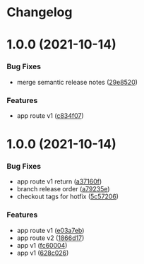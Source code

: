 # Changelog

# 1.0.0 (2021-10-14)


### Bug Fixes

* merge semantic release notes ([29e8520](https://github.com/nbugden/gh-actions/commit/29e85207fb0813aaa8e6313580705636b4906257))


### Features

* app route v1 ([c834f07](https://github.com/nbugden/gh-actions/commit/c834f0716fb3226f7812240ccfbd02f7156301ca))

# 1.0.0 (2021-10-14)


### Bug Fixes

* app route v1 return ([a37160f](https://github.com/nbugden/gh-actions/commit/a37160fb3c5fc43dbefb6bdbff33dbc45761b128))
* branch release order ([a79235e](https://github.com/nbugden/gh-actions/commit/a79235e78e19ae735619d101c1fa4c442363a8a0))
* checkout tags for hotfix ([5c57206](https://github.com/nbugden/gh-actions/commit/5c572065515afe3bb6f49cf01603ed5a51e92c9f))


### Features

* app route v1 ([e03a7eb](https://github.com/nbugden/gh-actions/commit/e03a7eb79b7cdd70cfe87dd511d6c0d2090f0b34))
* app route v2 ([1866d17](https://github.com/nbugden/gh-actions/commit/1866d17d79837edab273f3fcd257630667a5eecf))
* app v1 ([fc60004](https://github.com/nbugden/gh-actions/commit/fc60004752f00d7c36bacf703d60ded42b6693ae))
* app v1 ([628c026](https://github.com/nbugden/gh-actions/commit/628c0265445d84aaa652cac309169cecb5d1af3a))
